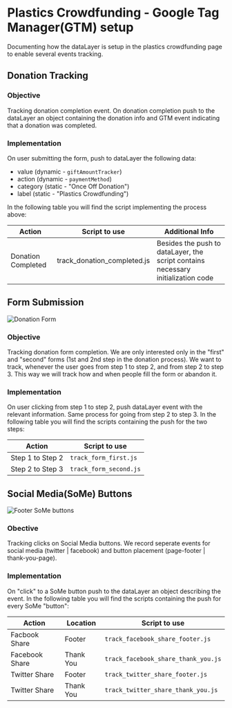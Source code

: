 # Plastics Crowdfunding - Google Tag Manager(GTM) setup

Documenting how the dataLayer is setup in the plastics crowdfunding page to enable several events tracking. 

## Donation Tracking

### Objective

Tracking donation completion event. On donation completion push to the dataLayer an object containing the donation info and GTM event indicating that a donation was completed.

### Implementation

On user submitting the form, push to dataLayer the following data:
* value (dynamic - `giftAmountTracker`)
* action (dynamic - `paymentMethod`)
* category (static - "Once Off Donation")
* label (static - "Plastics Crowdfunding")

In the following table you will find the script implementing the process above:

Action |  Script to use | Additional Info
------------ | ------------- | ---------------
Donation Completed | track_donation_completed.js | Besides the push to dataLayer, the script contains necessary initialization code

## Form Submission
![Donation Form](http://i.imgur.com/7QnY0Zh.png)
### Objective

Tracking donation form completion. We are only interested only in the "first" and "second" forms (1st and 2nd step in the donation process). We want to track, whenever the user goes from step 1 to step 2, and from step 2 to step 3. This way we will track how and when people fill the form or abandon it.

### Implementation

On user clicking from step 1 to step 2, push dataLayer event with the relevant information. Same process for going from step 2 to step 3. In the following table you will find the scripts containing the push for the two steps:

Action | Script to use 
------------ | ---------------
Step 1 to Step 2 | `track_form_first.js`
Step 2 to Step 3|  `track_form_second.js`

## Social Media(SoMe) Buttons
![Footer SoMe buttons](http://i.imgur.com/qhVDSeI.png)
### Obective

Tracking clicks on Social Media buttons. We record seperate events for social media (twitter | facebook) and button placement (page-footer | thank-you-page).

### Implementation

On "click" to a SoMe button push to the dataLayer an object describing the event. In the following table you will find the scripts containing the push for every SoMe "button":

Action | Location | Script to use 
------------ | ------------- | ---------------
Facbook Share | Footer | `track_facebook_share_footer.js`
Facebook Share | Thank You | `track_facebook_share_thank_you.js`
Twitter Share | Footer | `track_twitter_share_footer.js`
Twitter Share | Thank You | `track_twitter_share_thank_you.js`


